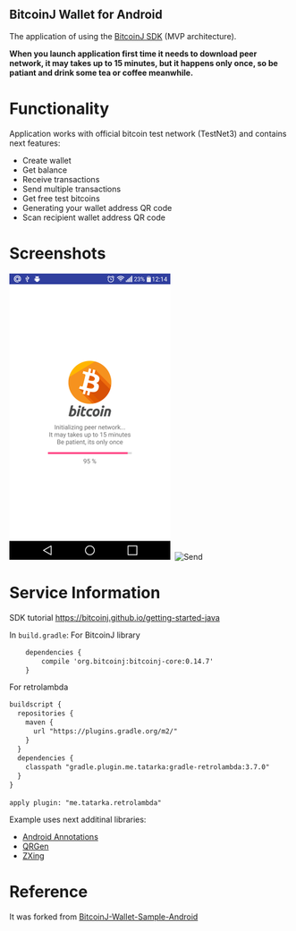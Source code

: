 ## BitcoinJ Wallet for Android

The application of using the <a href="https://bitcoinj.github.io/">BitcoinJ SDK</a> (MVP architecture).

<b>When you launch application first time it needs to download peer network, it may takes up to 15 minutes, but it happens only once, so be patiant and drink some tea or coffee meanwhile.</b>

# Functionality

Application works with official bitcoin test network (TestNet3) and contains next features: 
* Create wallet
* Get balance
* Receive transactions
* Send multiple transactions
* Get free test bitcoins
* Generating your wallet address QR code
* Scan recipient wallet address QR code

# Screenshots
<img src="screenshots/loading.png" alt="Initializaqtion" width="288" height="512">&nbsp;
<img src="screenshots/send.png" alt="Send" width="288" height="512">&nbsp;

# Service Information
SDK tutorial https://bitcoinj.github.io/getting-started-java

In `build.gradle`:
For BitcoinJ library
```
    dependencies {
        compile 'org.bitcoinj:bitcoinj-core:0.14.7'
    }
```

For retrolambda
```
buildscript {
  repositories {
    maven {
      url "https://plugins.gradle.org/m2/"
    }
  }
  dependencies {
    classpath "gradle.plugin.me.tatarka:gradle-retrolambda:3.7.0"
  }
}

apply plugin: "me.tatarka.retrolambda"
```

Example uses next additinal libraries:
* <a href="https://github.com/androidannotations/androidannotations">Android Annotations</a>
* <a href="https://github.com/kenglxn/QRGen">QRGen</a>
* <a href="https://github.com/zxing/zxing">ZXing</a>

# Reference

It was forked from <a href="https://github.com/thinkmobiles/BitcoinJ-Wallet-Sample-Android">BitcoinJ-Wallet-Sample-Android</a>
